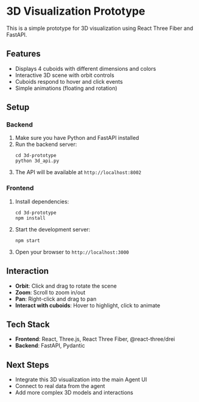 # 3D Visualization Prototype

This is a simple prototype for 3D visualization using React Three Fiber and FastAPI.

## Features

- Displays 4 cuboids with different dimensions and colors
- Interactive 3D scene with orbit controls
- Cuboids respond to hover and click events
- Simple animations (floating and rotation)

## Setup

### Backend

1. Make sure you have Python and FastAPI installed
2. Run the backend server:
   ```
   cd 3d-prototype
   python 3d_api.py
   ```
3. The API will be available at `http://localhost:8002`

### Frontend

1. Install dependencies:
   ```
   cd 3d-prototype
   npm install
   ```

2. Start the development server:
   ```
   npm start
   ```

3. Open your browser to `http://localhost:3000`

## Interaction

- **Orbit**: Click and drag to rotate the scene
- **Zoom**: Scroll to zoom in/out
- **Pan**: Right-click and drag to pan
- **Interact with cuboids**: Hover to highlight, click to animate

## Tech Stack

- **Frontend**: React, Three.js, React Three Fiber, @react-three/drei
- **Backend**: FastAPI, Pydantic

## Next Steps

- Integrate this 3D visualization into the main Agent UI
- Connect to real data from the agent
- Add more complex 3D models and interactions 